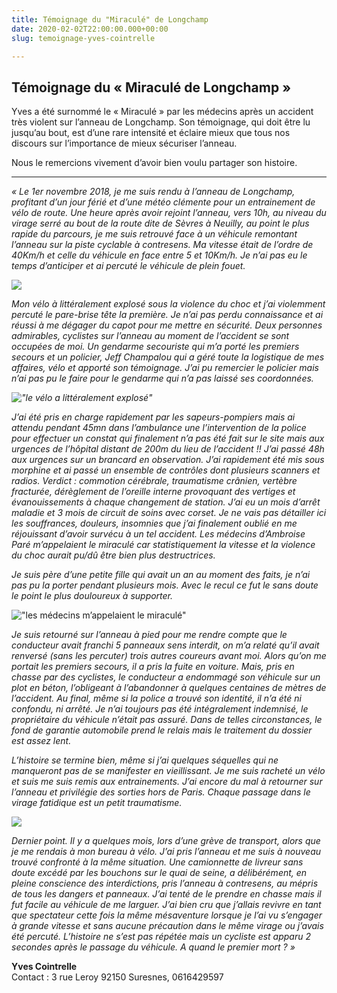 ```yaml
---
title: Témoignage du "Miraculé" de Longchamp
date: 2020-02-02T22:00:00.000+00:00
slug: temoignage-yves-cointrelle

---
```

## Témoignage du « Miraculé de Longchamp »

Yves a été surnommé le « Miraculé » par les médecins après un accident très violent sur l’anneau de Longchamp. Son témoignage, qui doit être lu jusqu’au bout, est d’une rare intensité et éclaire mieux que tous nos discours sur l’importance de mieux sécuriser l’anneau.

Nous le remercions vivement d’avoir bien voulu partager son histoire.

***

_« Le 1er novembre 2018, je me suis rendu à l’anneau de Longchamp, profitant d’un jour férié et d’une météo clémente pour un entrainement de vélo de route. Une heure après avoir rejoint l’anneau, vers 10h, au niveau du virage serré au bout de la route dite de Sèvres à Neuilly, au point le plus rapide du parcours, je me suis retrouvé face à un véhicule remontant l’anneau sur la piste cyclable à contresens. Ma vitesse était de l’ordre de 40Km/h et celle du véhicule en face entre 5 et 10Km/h. Je n’ai pas eu le temps d’anticiper et ai percuté le véhicule de plein fouet._

![](/media/image001.jpg)

_Mon vélo à littéralement explosé sous la violence du choc et j’ai violemment percuté le pare-brise tête la première. Je n’ai pas perdu connaissance et ai réussi à me dégager du capot pour me mettre en sécurité. Deux personnes admirables, cyclistes sur l’anneau au moment de l’accident se sont occupées de moi. Un gendarme secouriste qui m’a porté les premiers secours et un policier, Jeff Champalou qui a géré toute la logistique de mes affaires, vélo et apporté son témoignage. J’ai pu remercier le policier mais n’ai pas pu le faire pour le gendarme qui n’a pas laissé ses coordonnées._

_!["le vélo a littéralement explosé"](/media/image003.jpg)_

_J’ai été pris en charge rapidement par les sapeurs-pompiers mais ai attendu pendant 45mn dans l’ambulance une l’intervention de la police pour effectuer un constat qui finalement n’a pas été fait sur le site mais aux urgences de l’hôpital distant de 200m du lieu de l’accident !! J’ai passé 48h aux urgences sur un brancard en observation. J’ai rapidement été mis sous morphine et ai passé un ensemble de contrôles dont plusieurs scanners et radios. Verdict : commotion cérébrale, traumatisme crânien, vertèbre fracturée, dérèglement de l’oreille interne provoquant des vertiges et évanouissements à chaque changement de station. J’ai eu un mois d’arrêt maladie et 3 mois de circuit de soins avec corset. Je ne vais pas détailler ici les souffrances, douleurs, insomnies que j’ai finalement oublié en me réjouissant d’avoir survécu à un tel accident. Les médecins d’Ambroise Paré m’appelaient le miraculé car statistiquement la vitesse et la violence du choc aurait pu/dû être bien plus destructrices._

_Je suis père d’une petite fille qui avait un an au moment des faits, je n’ai pas pu la porter pendant plusieurs mois. Avec le recul ce fut le sans doute le point le plus douloureux à supporter._

!["les médecins m’appelaient le miraculé"](/media/image005.jpg)

_Je suis retourné sur l’anneau à pied pour me rendre compte que le conducteur avait franchi 5 panneaux sens interdit, on m’a relaté qu’il avait renversé (sans les percuter) trois autres coureurs avant moi. Alors qu’on me portait les premiers secours, il a pris la fuite en voiture. Mais, pris en chasse par des cyclistes, le conducteur a endommagé son véhicule sur un plot en béton, l’obligeant à l’abandonner à quelques centaines de mètres de l’accident. Au final, même si la police a trouvé son identité, il n’a été ni confondu, ni arrêté. Je n’ai toujours pas été intégralement indemnisé, le propriétaire du véhicule n’était pas assuré. Dans de telles circonstances, le fond de garantie automobile prend le relais mais le traitement du dossier est assez lent._

_L’histoire se termine bien, même si j’ai quelques séquelles qui ne manqueront pas de se manifester en vieillissant. Je me suis racheté un vélo et suis me suis remis aux entrainements. J’ai encore du mal à retourner sur l’anneau et privilégie des sorties hors de Paris. Chaque passage dans le virage fatidique est un petit traumatisme._

![](/media/image008.jpg)

_Dernier point. Il y a quelques mois, lors d’une grève de transport, alors que je me rendais à mon bureau à vélo. J’ai pris l’anneau et me suis à nouveau trouvé confronté à la même situation. Une camionnette de livreur sans doute excédé par les bouchons sur le quai de seine, a délibérément, en pleine conscience des interdictions, pris l’anneau à contresens, au mépris de tous les dangers et panneaux. J’ai tenté de le prendre en chasse mais il fut facile au véhicule de me larguer. J’ai bien cru que j’allais revivre en tant que spectateur cette fois la même mésaventure lorsque je l’ai vu s’engager à grande vitesse et sans aucune précaution dans le même virage ou j’avais été percuté. L’histoire ne s’est pas répétée mais un cycliste est apparu 2 secondes après le passage du véhicule. A quand le premier mort ? »_

**Yves Cointrelle**  
Contact : 3 rue Leroy 92150 Suresnes,  0616429597